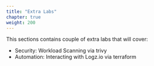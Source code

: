 ```yaml
---
title: "Extra Labs"
chapter: true
weight: 200
---
```


This sections contains couple of extra labs that will cover:

- Security: Workload Scanning via trivy
- Automation: Interacting with Logz.io via terraform
